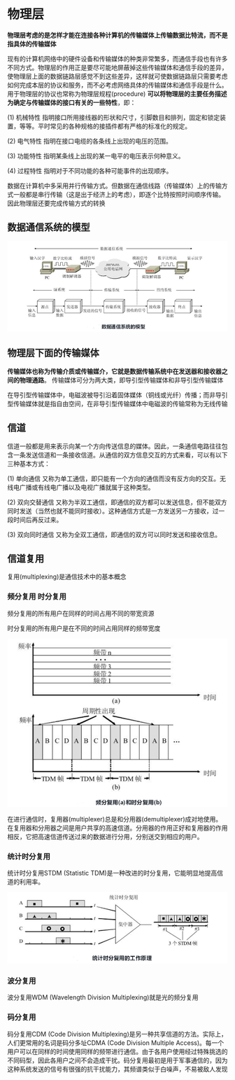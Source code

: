 # 物理层
**物理层考虑的是怎样才能在连接各种计算机的传输媒体上传输数据比特流，而不是指具体的传输媒体**

现有的计算机网络中的硬件设备和传输媒体的种类非常繁多，而通信手段也有许多不同方式。物理层的作用正是要尽可能地屏蔽掉这些传输媒体和通信手段的差异，使物理层上面的数据链路层感觉不到这些差异，这样就可使数据链路层只需要考虑如何完成本层的协议和服务，而不必考虑网络具体的传输媒体和通信手段是什么。用于物理层的协议也常称为物理层规程(procedure)
**可以将物理层的主要任务描述为确定与传输媒体的接口有关的一些特性**，即：

(1) 机械特性 指明接口所用接线器的形状和尺寸，引脚数目和排列，固定和锁定装置，等等。平时常见的各种规格的接插件都有严格的标准化的规定。

(2) 电气特性 指明在接口电缆的各条线上出现的电压的范围。

(3) 功能特性 指明某条线上出现的某一电平的电压表示何种意义。

(4) 过程特性 指明对于不同功能的各种可能事件的出现顺序。

数据在计算机中多采用并行传输方式。但数据在通信线路（传输媒体）上的传输方式一般都是串行传输（这是出于经济上的考虑），即逐个比特按照时间顺序传输。因此物理层还要完成传输方式的转换

## 数据通信系统的模型

![image-20200321185031495](../images/image-数据通信系统的模型png)

## 物理层下面的传输媒体
**传输媒体也称为传输介质或传输媒介，它就是数据传输系统中在发送器和接收器之间的物理通路**。
传输媒体可分为两大类，即导引型传输媒体和非导引型传输媒体

在导引型传输媒体中，电磁波被导引沿着固体媒体（铜线或光纤）传播；而非导引型传输媒体就是指自由空间，在非导引型传输媒体中电磁波的传输常称为无线传输
## 信道
信道一般都是用来表示向某一个方向传送信息的媒体。因此，一条通信电路往往包含一条发送信道和一条接收信道。从通信的双方信息交互的方式来看，可以有以下三种基本方式：

(1) 单向通信 又称为单工通信，即只能有一个方向的通信而没有反方向的交互。无线电广播或有线电广播以及电视广播就属于这种类型。

(2) 双向交替通信 又称为半双工通信，即通信的双方都可以发送信息，但不能双方同时发送（当然也就不能同时接收）。这种通信方式是一方发送另一方接收，过一段时间后再反过来。

(3) 双向同时通信 又称为全双工通信，即通信的双方可以同时发送和接收信息。
## 信道复用
复用(multiplexing)是通信技术中的基本概念

### 频分复用 时分复用

频分复用的所有用户在同样的时间占用不同的带宽资源

时分复用的所有用户是在不同的时间占用同样的频带宽度

![image-20200321183726806](../images/时分复用和频分复用.png)

在进行通信时，复用器(multiplexer)总是和分用器(demultiplexer)成对地使用。在复用器和分用器之间是用户共享的高速信道。分用器的作用正好和复用器的作用相反，它把高速信道传送过来的数据进行分用，分别送交到相应的用户。

### 统计时分复用

统计时分复用STDM (Statistic TDM)是一种改进的时分复用，它能明显地提高信道的利用率。

![image-20200321183905424](../images/统计时分复用.png)

### 波分复用

波分复用WDM (Wavelength Division Multiplexing)就是光的频分复用

### 码分复用

码分复用CDM (Code Division Multiplexing)是另一种共享信道的方法。实际上，人们更常用的名词是码分多址CDMA (Code Division Multiple Access)。每一个用户可以在同样的时间使用同样的频带进行通信。由于各用户使用经过特殊挑选的不同码型，因此各用户之间不会造成干扰。码分复用最初是用于军事通信的，因为这种系统发送的信号有很强的抗干扰能力，其频谱类似于白噪声，不易被敌人发现
